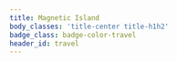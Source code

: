 ```yaml
---
title: Magnetic Island
body_classes: 'title-center title-h1h2'
badge_class: badge-color-travel
header_id: travel
---
```


